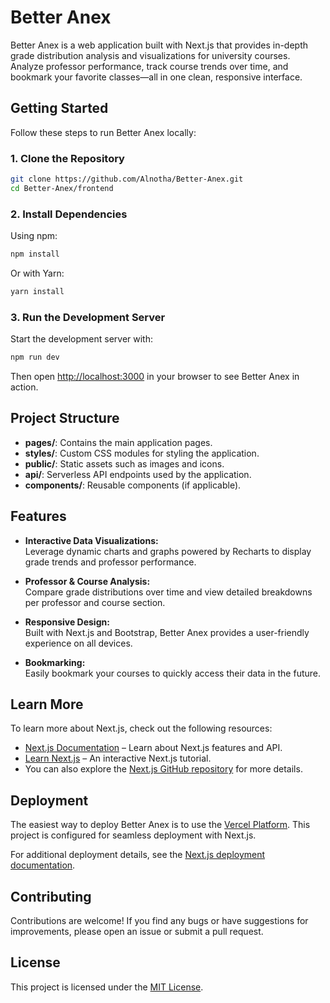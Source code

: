 # Better Anex

Better Anex is a web application built with Next.js that provides in-depth grade distribution analysis and visualizations for university courses. Analyze professor performance, track course trends over time, and bookmark your favorite classes—all in one clean, responsive interface.

## Getting Started

Follow these steps to run Better Anex locally:

### 1. Clone the Repository

```bash
git clone https://github.com/Alnotha/Better-Anex.git
cd Better-Anex/frontend
```

### 2. Install Dependencies

Using npm:

```bash
npm install
```

Or with Yarn:

```bash
yarn install
```

### 3. Run the Development Server

Start the development server with:

```bash
npm run dev
```

Then open [http://localhost:3000](http://localhost:3000) in your browser to see Better Anex in action.

## Project Structure

- **pages/**: Contains the main application pages.
- **styles/**: Custom CSS modules for styling the application.
- **public/**: Static assets such as images and icons.
- **api/**: Serverless API endpoints used by the application.
- **components/**: Reusable components (if applicable).

## Features

- **Interactive Data Visualizations:**  
  Leverage dynamic charts and graphs powered by Recharts to display grade trends and professor performance.

- **Professor & Course Analysis:**  
  Compare grade distributions over time and view detailed breakdowns per professor and course section.

- **Responsive Design:**  
  Built with Next.js and Bootstrap, Better Anex provides a user-friendly experience on all devices.

- **Bookmarking:**  
  Easily bookmark your courses to quickly access their data in the future.

## Learn More

To learn more about Next.js, check out the following resources:

- [Next.js Documentation](https://nextjs.org/docs) – Learn about Next.js features and API.
- [Learn Next.js](https://nextjs.org/learn) – An interactive Next.js tutorial.
- You can also explore the [Next.js GitHub repository](https://github.com/vercel/next.js) for more details.

## Deployment

The easiest way to deploy Better Anex is to use the [Vercel Platform](https://vercel.com/new). This project is configured for seamless deployment with Next.js.

For additional deployment details, see the [Next.js deployment documentation](https://nextjs.org/docs/app/building-your-application/deploying).

## Contributing

Contributions are welcome! If you find any bugs or have suggestions for improvements, please open an issue or submit a pull request.

## License

This project is licensed under the [MIT License](LICENSE).
